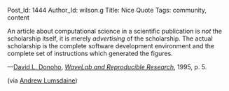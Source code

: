 Post_Id: 1444
Author_Id: wilson.g
Title: Nice Quote
Tags: community, content

<p>An article about computational science in a scientific publication is <em>not</em> the scholarship itself, it is merely <em>advertising</em> of the scholarship. The actual scholarship is the complete software development environment and the complete set of instructions which generated the figures.</p>
<p>&mdash;<a href="http://www-stat.stanford.edu/%7Ewavelab/">David L. Donoho</a>, <cite><a href="http://www-stat.stanford.edu/%7Edonoho/Reports/1995/wavelab.pdf">WaveLab and Reproducible Research</a></cite>, 1995, p. 5.</p>
<p>(via <a href="http://osl.iu.edu/~lums/">Andrew Lumsdaine</a>)</p>

